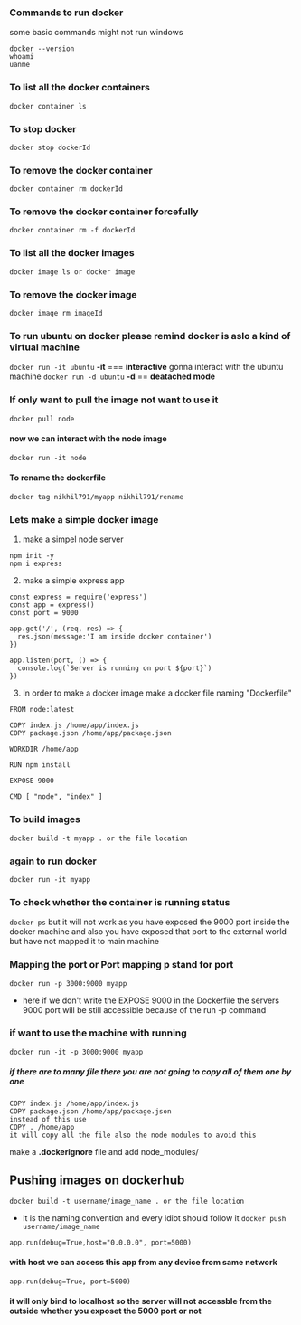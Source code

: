
### Commands to run docker
some basic commands might not run windows
```
docker --version
whoami
uanme
```

### To list all the docker containers
```docker container ls```
### To stop docker
```docker stop dockerId ```
### To remove the docker container
```docker container rm dockerId```
### To remove the docker container forcefully
```docker container rm -f dockerId```

### To list all the docker images
```docker image ls or docker image```
### To remove the docker image
```docker image rm imageId ```

### To run ubuntu on docker please remind docker is aslo a kind of virtual machine
```docker run -it ubuntu```
**-it** === **interactive** gonna interact with the ubuntu machine
```docker run -d ubuntu``` 
**-d** == **deatached mode** 

### If only want to pull the image not want to use it
```docker pull node```
#### now we can interact with the node image 
```docker run -it node```
#### To rename the dockerfile
```docker tag nikhil791/myapp nikhil791/rename ```

### Lets make a simple docker image
1. make a simpel node server
```
npm init -y
npm i express
```
2. make a simple express app
```
const express = require('express')
const app = express()
const port = 9000

app.get('/', (req, res) => {
  res.json(message:'I am inside docker container')
})

app.listen(port, () => {
  console.log(`Server is running on port ${port}`)
})
```
3. In order to make a docker image make a docker file naming "Dockerfile"
```
FROM node:latest

COPY index.js /home/app/index.js
COPY package.json /home/app/package.json

WORKDIR /home/app

RUN npm install

EXPOSE 9000

CMD [ "node", "index" ]
```
### To build images
```docker build -t myapp . or the file location```
### again to run docker
```docker run -it myapp``` 
### To check whether the container is running status
```docker ps```
but it will not work as you have exposed the 9000 port inside the docker machine and also you have exposed that port to the external world but have not mapped it to main machine
### Mapping the port or Port mapping p stand for port
```docker run -p 3000:9000 myapp```
* here if we don't write the EXPOSE 9000 in the Dockerfile the servers 9000 port will be still accessible because of the run -p command
### if want to use the machine with running
```docker run -it -p 3000:9000 myapp```

##### if there are to many file there you are not going to copy all of them one by one
```
COPY index.js /home/app/index.js
COPY package.json /home/app/package.json
instead of this use
COPY . /home/app
it will copy all the file also the node modules to avoid this
```
make a **.dockerignore** file and add
node_modules/

## Pushing images on dockerhub
```docker build -t username/image_name . or the file location```
* it is the naming convention and every idiot should follow it
```docker push username/image_name```

```app.run(debug=True,host="0.0.0.0", port=5000) ```
####  with host we can access this app from any device from same network 
```app.run(debug=True, port=5000)``` 

#### it will only bind to localhost so the server will not accessble from the outside whether you exposet the 5000 port or not